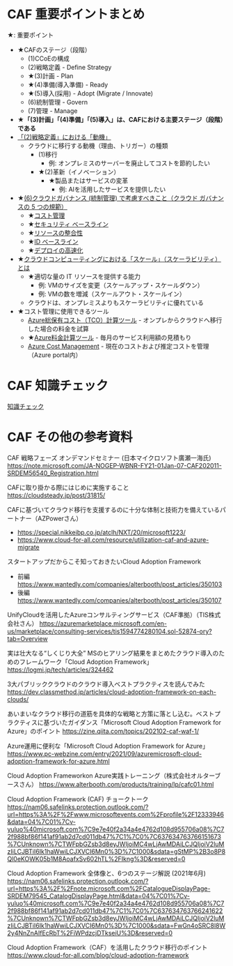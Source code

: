 # CAF 重要ポイントまとめ

★: 重要ポイント

- ★CAFのステージ（段階）
  - (1)CCoEの構成
  - (2)戦略定義 - Define Strategy
  - ★(3)計画 - Plan
  - ★(4)準備(導入準備) - Ready
  - ★(5)導入(採用) - Adopt (Migrate / Innovate)
  - (6)統制管理 - Govern
  - (7)管理 - Manage
- **★「(3)計画」「(4)準備」「(5)導入」は、CAFにおける主要ステージ（段階）である**
- [「(2)戦略定義」における「動機」](https://docs.microsoft.com/ja-jp/azure/cloud-adoption-framework/strategy/motivations)
  - クラウドに移行する動機（理由、トリガー）の種類
    - (1)移行
      - 例: オンプレミスのサーバーを廃止してコストを節約したい
    - ★(2)革新（イノベーション）
      - ★製品またはサービスの変革
        - 例: AIを活用したサービスを提供したい
- ★[(6)クラウドガバナンス (統制管理) で考慮すべきこと（クラウド ガバナンスの 5 つの規範）](https://docs.microsoft.com/ja-jp/azure/cloud-adoption-framework/govern/methodology#envision-an-end-state)
  - ★[コスト管理](https://docs.microsoft.com/ja-jp/azure/cloud-adoption-framework/govern/cost-management/)
  - ★[セキュリティ ベースライン](https://docs.microsoft.com/ja-jp/azure/cloud-adoption-framework/govern/security-baseline/)
  - ★[リソースの整合性](https://docs.microsoft.com/ja-jp/azure/cloud-adoption-framework/govern/resource-consistency/)
  - ★[ID ベースライン](https://docs.microsoft.com/ja-jp/azure/cloud-adoption-framework/govern/identity-baseline/)
  - ★[デプロイの高速化](https://docs.microsoft.com/ja-jp/azure/cloud-adoption-framework/govern/deployment-acceleration/)
- ★[クラウドコンピューティングにおける「スケール」（スケーラビリティ）とは](https://azure.microsoft.com/ja-jp/overview/scaling-out-vs-scaling-up/#overview)
  - ★適切な量の IT リソースを提供する能力
    - 例: VMのサイズを変更（スケールアップ・スケールダウン）
    - 例: VMの数を増減（スケールアウト・スケールイン）
  - クラウドは、オンプレミスよりもスケーラビリティに優れている
- ★コスト管理に使用できるツール
    - [Azure総保有コスト（TCO）計算ツール](https://azure.microsoft.com/ja-jp/pricing/tco/calculator/) - オンプレからクラウドへ移行した場合の料金を試算
    - ★[Azure料金計算ツール](https://azure.microsoft.com/ja-jp/pricing/calculator/) - 毎月のサービス利用額の見積もり
    - [Azure Cost Management](https://docs.microsoft.com/ja-jp/azure/cost-management-billing/understand/plan-manage-costs#costs) - 現在のコストおよび推定コストを管理（Azure portal内）

# CAF 知識チェック

[知識チェック](https://docs.microsoft.com/ja-jp/learn/modules/microsoft-cloud-adoption-framework-for-azure/8-knowledge-check)


# CAF その他の参考資料

CAF 戦略フェーズ オンデマンドセミナー (日本マイクロソフト廣瀬一海氏)
https://note.microsoft.com/JA-NOGEP-WBNR-FY21-01Jan-07-CAF202011-SRDEM56540_Registration.html

CAFに取り掛かる際にはじめに実施すること
https://cloudsteady.jp/post/31815/

CAFに基づいてクラウド移行を支援するのに十分な体制と技術力を備えているパートナー（AZPowerさん）
- https://special.nikkeibp.co.jp/atclh/NXT/20/microsoft1223/
- https://www.cloud-for-all.com/resource/utilization-caf-and-azure-migrate

スタートアップだからこそ知っておきたいCloud Adoption Framework
- 前編 https://www.wantedly.com/companies/alterbooth/post_articles/350103
- 後編 https://www.wantedly.com/companies/alterbooth/post_articles/350107

UnifyCloudを活用したAzureコンサルティングサービス（CAF準拠）（TIS株式会社さん）
https://azuremarketplace.microsoft.com/en-us/marketplace/consulting-services/tis1594774280104.sol-52874-ory?tab=Overview

実は壮大なる“しくじり大全”
MSのヒアリング結果をまとめたクラウド導入のためのフレームワーク「Cloud Adoption Framework」
https://logmi.jp/tech/articles/324462

3大パブリッククラウドのクラウド導入ベストプラクティスを読んでみた
https://dev.classmethod.jp/articles/cloud-adoption-framework-on-each-clouds/

あいまいなクラウド移行の道筋を具体的な戦略と方策に落とし込む。ベストプラクティスに基づいたガイダンス「Microsoft Cloud Adoption Framework for Azure」のポイント
https://zine.qiita.com/topics/202102-caf-waf-1/

Azure運用に便利な「Microsoft Cloud Adoption Framework for Azure」
https://www.pc-webzine.com/entry/2021/09/azuremicrosoft-cloud-adoption-framework-for-azure.html

Cloud Adoption Frameworkon Azure実践トレーニング（株式会社オルターブースさん）
https://www.alterbooth.com/products/training/lp/cafc01.html

Cloud Adoption Framework (CAF) チョークトーク
https://nam06.safelinks.protection.outlook.com/?url=https%3A%2F%2Fwww.microsoftevents.com%2Fprofile%2F12333946&data=04%7C01%7Cv-yuluo%40microsoft.com%7C9e7e40f2a34a4e4762d108d955706a08%7C72f988bf86f141af91ab2d7cd011db47%7C1%7C0%7C637634763766151673%7CUnknown%7CTWFpbGZsb3d8eyJWIjoiMC4wLjAwMDAiLCJQIjoiV2luMzIiLCJBTiI6Ik1haWwiLCJXVCI6Mn0%3D%7C1000&sdata=gStMP%2B3o8P8Ql0eKOWK05b1M8AoafxSv602hTL%2FIkng%3D&reserved=0

Cloud Adoption Framework 全体像と、6つのステージ解説 (2021年6月)
https://nam06.safelinks.protection.outlook.com/?url=https%3A%2F%2Fnote.microsoft.com%2FCatalogueDisplayPage-SRDEM79545_CatalogDisplayPage.html&data=04%7C01%7Cv-yuluo%40microsoft.com%7C9e7e40f2a34a4e4762d108d955706a08%7C72f988bf86f141af91ab2d7cd011db47%7C1%7C0%7C637634763766241622%7CUnknown%7CTWFpbGZsb3d8eyJWIjoiMC4wLjAwMDAiLCJQIjoiV2luMzIiLCJBTiI6Ik1haWwiLCJXVCI6Mn0%3D%7C1000&sdata=FwGn4oSRC8l8W2y4NnZnAIfEcRbT%2FiWPdzcjDTkseiU%3D&reserved=0

Cloud Adoption Framework（CAF）を活用したクラウド移行のポイント
https://www.cloud-for-all.com/blog/cloud-adoption-framework
